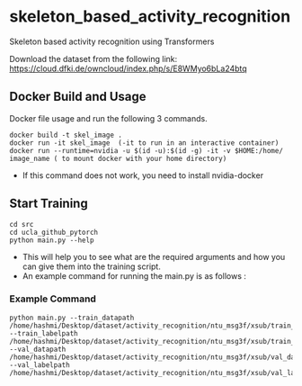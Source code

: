 # skeleton_based_activity_recognition
Skeleton based activity recognition using Transformers

Download the dataset from the following link:
https://cloud.dfki.de/owncloud/index.php/s/E8WMyo6bLa24btq

## Docker Build and Usage

Docker file usage and run the following 3 commands.

	docker build -t skel_image .
	docker run -it skel_image  (-it to run in an interactive container)
 	docker run --runtime=nvidia -u $(id -u):$(id -g) -it -v $HOME:/home/ image_name ( to mount docker with your home directory)
- If this command does not work, you need to install nvidia-docker

## Start Training
  	cd src
	cd ucla_github_pytorch
	python main.py --help
- This will help you to see what are the required arguments and how you can give them into the training script.
- An example command for running the main.py is as follows :
### Example Command
	python main.py --train_datapath /home/hashmi/Desktop/dataset/activity_recognition/ntu_msg3f/xsub/train_data_joint.npy --train_labelpath /home/hashmi/Desktop/dataset/activity_recognition/ntu_msg3f/xsub/train_label.pkl --val_datapath /home/hashmi/Desktop/dataset/activity_recognition/ntu_msg3f/xsub/val_data_joint.npy --val_labelpath /home/hashmi/Desktop/dataset/activity_recognition/ntu_msg3f/xsub/val_label.pkl 



